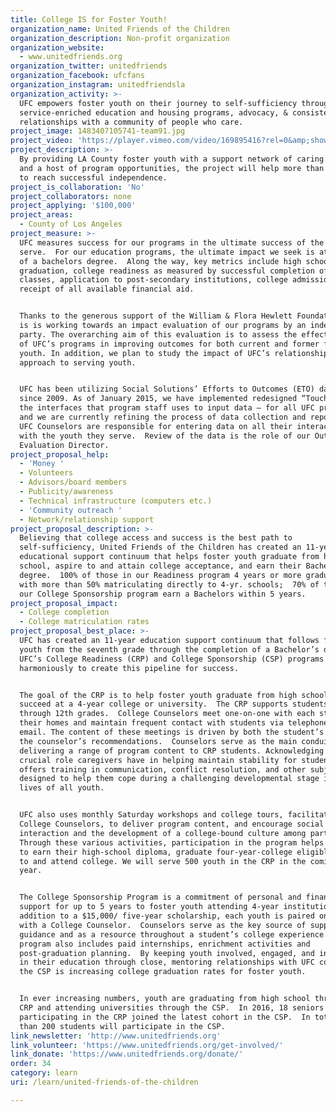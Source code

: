 ```yaml
---
title: College IS for Foster Youth!
organization_name: United Friends of the Children
organization_description: Non-profit organization
organization_website:
  - www.unitedfriends.org
organization_twitter: unitedfriends
organization_facebook: ufcfans
organization_instagram: unitedfriendsla
organization_activity: >-
  UFC empowers foster youth on their journey to self-sufficiency through
  service-enriched education and housing programs, advocacy, & consistent
  relationships with a community of people who care.
project_image: 1483407105741-team91.jpg
project_video: 'https://player.vimeo.com/video/169895416?rel=0&amp;showinfo=0'
project_description: >-
  By providing LA County foster youth with a support network of caring adults
  and a host of program opportunities, the project will help more than 700 youth
  to reach successful independence.
project_is_collaboration: 'No'
project_collaborators: none
project_applying: '$100,000'
project_areas:
  - County of Los Angeles
project_measure: >-
  UFC measures success for our programs in the ultimate success of the youth we
  serve.  For our education programs, the ultimate impact we seek is attainment
  of a bachelors degree.  Along the way, key metrics include high school
  graduation, college readiness as measured by successful completion of A-G
  classes, application to post-secondary institutions, college admission and
  receipt of all available financial aid.


  Thanks to the generous support of the William & Flora Hewlett Foundation, UFC
  is is working towards an impact evaluation of our programs by an independent
  party. The overarching aim of this evaluation is to assess the effectiveness
  of UFC’s programs in improving outcomes for both current and former foster
  youth. In addition, we plan to study the impact of UFC’s relationship-based
  approach to serving youth.  


  UFC has been utilizing Social Solutions’ Efforts to Outcomes (ETO) database
  since 2009. As of January 2015, we have implemented redesigned “Touchpoints” –
  the interfaces that program staff uses to input data – for all UFC programs,
  and we are currently refining the process of data collection and reporting.
  UFC Counselors are responsible for entering data on all their interactions
  with the youth they serve.  Review of the data is the role of our Outcomes &
  Evaluation Director.
project_proposal_help:
  - 'Money '
  - Volunteers
  - Advisors/board members
  - Publicity/awareness
  - Technical infrastructure (computers etc.)
  - 'Community outreach '
  - Network/relationship support
project_proposal_description: >-
  Believing that college access and success is the best path to
  self-sufficiency, United Friends of the Children has created an 11-year
  educational support continuum that helps foster youth graduate from high
  school, aspire to and attain college acceptance, and earn their Bachelors
  degree.  100% of those in our Readiness program 4 years or more graduate HS,
  with more than 50% matriculating directly to 4-yr. schools;  70% of those in
  our College Sponsorship program earn a Bachelors within 5 years.
project_proposal_impact:
  - College completion
  - College matriculation rates
project_proposal_best_place: >-
  UFC has created an 11-year education support continuum that follows foster
  youth from the seventh grade through the completion of a Bachelor’s degree.
  UFC’s College Readiness (CRP) and College Sponsorship (CSP) programs work
  harmoniously to create this pipeline for success.  


  The goal of the CRP is to help foster youth graduate from high school ready to
  succeed at a 4-year college or university.  The CRP supports students from 7th
  through 12th grades.  College Counselors meet one-on-one with each student in
  their homes and maintain frequent contact with students via telephone and
  email. The content of these meetings is driven by both the student’s needs and
  the counselor’s recommendations.  Counselors serve as the main conduit for
  delivering a range of program content to CRP students. Acknowledging the
  crucial role caregivers have in helping maintain stability for students, UFC
  offers training in communication, conflict resolution, and other subjects
  designed to help them cope during a challenging developmental stage in the
  lives of all youth. 


  UFC also uses monthly Saturday workshops and college tours, facilitated by CRP
  College Counselors, to deliver program content, and encourage social
  interaction and the development of a college-bound culture among participants.
  Through these various activities, participation in the program helps students
  to earn their high-school diploma, graduate four-year-college eligible, apply
  to and attend college. We will serve 500 youth in the CRP in the coming
  year.  


  The College Sponsorship Program is a commitment of personal and financial
  support for up to 5 years to foster youth attending 4-year institutions.  In
  addition to a $15,000/ five-year scholarship, each youth is paired one-on-one
  with a College Counselor.  Counselors serve as the key source of support,
  guidance and as a resource throughout a student’s college experience.  The
  program also includes paid internships, enrichment activities and
  post-graduation planning.  By keeping youth involved, engaged, and interested
  in their education through close, mentoring relationships with UFC counselors,
  the CSP is increasing college graduation rates for foster youth.


  In ever increasing numbers, youth are graduating from high school through the
  CRP and attending universities through the CSP.  In 2016, 18 seniors
  participating in the CRP joined the latest cohort in the CSP.  In total, more
  than 200 students will participate in the CSP.
link_newsletter: 'http://www.unitedfriends.org'
link_volunteer: 'https://www.unitedfriends.org/get-involved/'
link_donate: 'https://www.unitedfriends.org/donate/'
order: 34
category: learn
uri: /learn/united-friends-of-the-children

---
```

